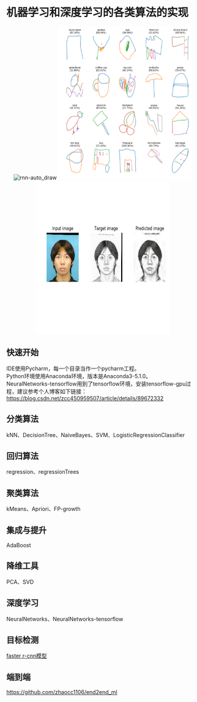 # 机器学习和深度学习的各类算法的实现
<div align="center">
<img src="https://github.com/zhaocc1106/end2end_ml/blob/master/quick_draw/auto_draw/out/autodrawer.gif"  height="400" width="350" alt="rnn-auto_draw">
<img src="https://github.com/zhaocc1106/machine_learn/blob/master/NeuralNetworks-tensorflow/RNN/quick_draw/quick_draw_classify/quick_draw_classify.png"  height="400" width="350" alt="rnn-quick_draw_classify">
<img src="https://github.com/zhaocc1106/machine_learn/blob/master/NeuralNetworks-tensorflow/generation_network_model/GAN/photo2sketch_01.png"  height="400" width="350" alt="gan-photo2sketch">
</div>

## 快速开始
   IDE使用Pycharm，每一个目录当作一个pycharm工程。<br>
   Python环境使用Anaconda环境，版本是Anaconda3-5.1.0。<br>
   NeuralNetworks-tensorflow用到了tensorflow环境，安装tensorflow-gpu过程，建议参考个人博客如下链接：
   https://blog.csdn.net/zcc450959507/article/details/89672332

## 分类算法
   kNN、DecisionTree、NaiveBayes、SVM、LogisticRegressionClassifier

## 回归算法
   regression、regressionTrees

## 聚类算法
   kMeans、Apriori、FP-growth
   
## 集成与提升
   AdaBoost

## 降维工具
   PCA、SVD

## 深度学习
   NeuralNetworks、NeuralNetworks-tensorflow

## 目标检测
   [faster r-cnn模型](https://github.com/zhaocc1106/tf-faster-rcnn)
   
## 端到端
   https://github.com/zhaocc1106/end2end_ml
